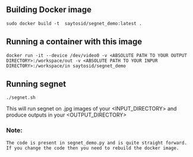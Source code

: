 ## Building Docker image  
    sudo docker build -t  saytosid/segnet_demo:latest .

## Running a container with this image

    docker run -it --device /dev/video0 -v <ABSOLUTE PATH TO YOUR OUTPUT DIRECTORY>:/workspace/out -v <ABSOLUTE PATH TO YOUR INPUR DIRECTORY>:/workspace/in saytosid/segnet_demo
## Running segnet  
    ./segnet.sh  
This will run segnet on .jpg images of your <INPUT_DIRECTORY> and produce outputs in your <OUTPUT_DIRECTORY>    
    

### Note:
    The code is present in segnet_demo.py and is quite straight forward. If you change the code then you need to rebuild the docker image.


